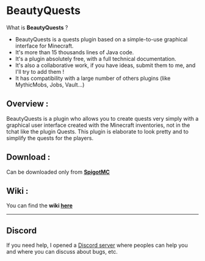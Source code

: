 # BeautyQuests
What is **BeautyQuests** ?
* BeautyQuests is a quests plugin based on a simple-to-use graphical interface for Minecraft.
* It's more than 15 thousands lines of Java code.
* It's a plugin absolutely free, with a full technical documentation.
* It's also a collaborative work, if you have ideas, submit them to me, and I'll try to add them !
* It has compatibility with a large number of others plugins (like MythicMobs, Jobs, Vault...)

## Overview :
BeautyQuests is a plugin who allows you to create quests very simply with a graphical user interface created with the Minecraft inventories, not in the tchat like the plugin Quests.
This plugin is elaborate to look pretty and to simplify the quests for the players.

## Download :
Can be downloaded only from **[SpigotMC](https://www.spigotmc.org/resources/beautyquests.39255)**

## Wiki :
You can find the **wiki [here](https://github.com/SkytAsul/BeautyQuests/wiki)**

***

## Discord
If you need help, I opened a [Discord server](https://discord.gg/H8fXrkD) where peoples can help you and where you can discuss about bugs, etc.
